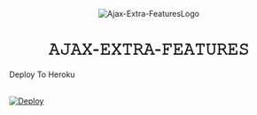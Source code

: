 <p align="center">
  <img src="assets/AJAX.png" alt="Ajax-Extra-FeaturesLogo">
</p>
<h1 align="center">
  <b>𝙰𝙹𝙰𝚇-𝙴𝚇𝚃𝚁𝙰-𝙵𝙴𝙰𝚃𝚄𝚁𝙴𝚂</b>
</h1>

<summary>Deploy To Heroku</summary>
<br>
<p>
<a href="https://heroku.com/deploy?template=https://github.com/ATHIF-EFX/SpiderMan-NoWayHome">
  <img src="https://www.herokucdn.com/deploy/button.svg" alt="Deploy">
</a>
</p>
